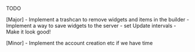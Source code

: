 TODO

[Major]
	- Implement a trashcan to remove widgets and items in the builder
	- Implement a way to save widgets to the server
	- set Update intervals
	- Make it look good!


[Minor]
	- Implement the account creation etc if we have time